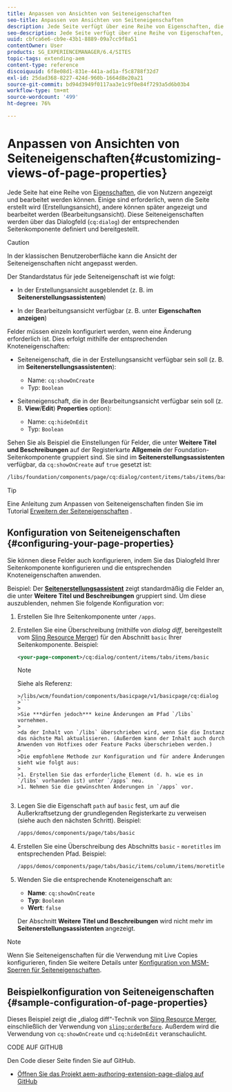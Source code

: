 ```yaml
---
title: Anpassen von Ansichten von Seiteneigenschaften
seo-title: Anpassen von Ansichten von Seiteneigenschaften
description: Jede Seite verfügt über eine Reihe von Eigenschaften, die Sie nach Bedarf bearbeiten können.
seo-description: Jede Seite verfügt über eine Reihe von Eigenschaften, die Sie nach Bedarf bearbeiten können.
uuid: cbfca6e6-cb9e-43b1-8889-09a7cc9f8a51
contentOwner: User
products: SG_EXPERIENCEMANAGER/6.4/SITES
topic-tags: extending-aem
content-type: reference
discoiquuid: 6f8e08d1-831e-441a-ad1a-f5c8788f32d7
exl-id: 25dad368-8227-424d-960b-1664d8e20a21
source-git-commit: bd94d3949f0117aa3e1c9f0e84f7293a5d6b03b4
workflow-type: tm+mt
source-wordcount: '499'
ht-degree: 76%

---
```


# Anpassen von Ansichten von Seiteneigenschaften{#customizing-views-of-page-properties}

Jede Seite hat eine Reihe von [Eigenschaften](/help/sites-authoring/editing-page-properties.md), die von Nutzern angezeigt und bearbeitet werden können. Einige sind erforderlich, wenn die Seite erstellt wird (Erstellungsansicht), andere können später angezeigt und bearbeitet werden (Bearbeitungsansicht). Diese Seiteneigenschaften werden über das Dialogfeld (`cq:dialog`) der entsprechenden Seitenkomponente definiert und bereitgestellt.

>[!CAUTION]
>
>In der klassischen Benutzeroberfläche kann die Ansicht der Seiteneigenschaften nicht angepasst werden.

Der Standardstatus für jede Seiteneigenschaft ist wie folgt:

* In der Erstellungsansicht ausgeblendet (z. B. im **Seitenerstellungsassistenten**)

* In der Bearbeitungsansicht verfügbar (z. B. unter **Eigenschaften anzeigen**)

Felder müssen einzeln konfiguriert werden, wenn eine Änderung erforderlich ist. Dies erfolgt mithilfe der entsprechenden Knoteneigenschaften:

* Seiteneigenschaft, die in der Erstellungsansicht verfügbar sein soll (z. B. im **Seitenerstellungsassistenten**):

   * Name: `cq:showOnCreate`
   * Typ: `Boolean`

* Seiteneigenschaft, die in der Bearbeitungsansicht verfügbar sein soll (z. B. **View**/**Edit**) **Properties** option):

   * Name: `cq:hideOnEdit`
   * Typ: `Boolean`

Sehen Sie als Beispiel die Einstellungen für Felder, die unter **Weitere Titel und Beschreibungen** auf der Registerkarte **Allgemein** der Foundation-Seitenkomponente gruppiert sind. Sie sind im **Seitenerstellungsassistenten** verfügbar, da `cq:showOnCreate` auf `true` gesetzt ist:

```xml
/libs/foundation/components/page/cq:dialog/content/items/tabs/items/basic/items/column/items/moretitles
```

>[!TIP]
>
>Eine Anleitung zum Anpassen von Seiteneigenschaften finden Sie im Tutorial [Erweitern der Seiteneigenschaften](https://docs.adobe.com/content/help/en/experience-manager-learn/sites/developing/page-properties-technical-video-develop.html) .

## Konfiguration von Seiteneigenschaften {#configuring-your-page-properties}

Sie können diese Felder auch konfigurieren, indem Sie das Dialogfeld Ihrer Seitenkomponente konfigurieren und die entsprechenden Knoteneigenschaften anwenden.

Beispiel: Der [**Seitenerstellungsassistent**](/help/sites-authoring/managing-pages.md#creating-a-new-page) zeigt standardmäßig die Felder an, die unter **Weitere Titel und Beschreibungen** gruppiert sind. Um diese auszublenden, nehmen Sie folgende Konfiguration vor:

1. Erstellen Sie Ihre Seitenkomponente unter `/apps`.
1. Erstellen Sie eine Überschreibung (mithilfe von *dialog diff*, bereitgestellt vom [Sling Resource Merger](/help/sites-developing/sling-resource-merger.md)) für den Abschnitt `basic` Ihrer Seitenkomponente. Beispiel:

   ```xml
   <your-page-component>/cq:dialog/content/items/tabs/items/basic
   ```

   >[!NOTE]
   >
   >Siehe als Referenz:
   >
   >
   ```
   >/libs/wcm/foundation/components/basicpage/v1/basicpage/cq:dialog
   >```
   >
   >Sie ***dürfen jedoch*** keine Änderungen am Pfad `/libs` vornehmen.
   >
   >da der Inhalt von `/libs` überschrieben wird, wenn Sie die Instanz das nächste Mal aktualisieren. (Außerdem kann der Inhalt auch durch Anwenden von Hotfixes oder Feature Packs überschrieben werden.)
   >
   >Die empfohlene Methode zur Konfiguration und für andere Änderungen sieht wie folgt aus:
   >
   >1. Erstellen Sie das erforderliche Element (d. h. wie es in `/libs` vorhanden ist) unter `/apps` neu.
   >1. Nehmen Sie die gewünschten Änderungen in `/apps` vor.


1. Legen Sie die Eigenschaft `path` auf `basic` fest, um auf die Außerkraftsetzung der grundlegenden Registerkarte zu verweisen (siehe auch den nächsten Schritt). Beispiel:

   ```xml
   /apps/demos/components/page/tabs/basic
   ```

1. Erstellen Sie eine Überschreibung des Abschnitts `basic` - `moretitles` im entsprechenden Pfad. Beispiel:

   ```xml
   /apps/demos/components/page/tabs/basic/items/column/items/moretitles
   ```

1. Wenden Sie die entsprechende Knoteneigenschaft an:

   * **Name**: `cq:showOnCreate`
   * **Typ**: `Boolean`
   * **Wert**: `false`

   Der Abschnitt **Weitere Titel und Beschreibungen** wird nicht mehr im **Seitenerstellungsassistenten** angezeigt.

>[!NOTE]
>
>Wenn Sie Seiteneigenschaften für die Verwendung mit Live Copies konfigurieren, finden Sie weitere Details unter [Konfiguration von MSM-Sperren für Seiteneigenschaften](/help/sites-developing/extending-msm.md#configuring-msm-locks-on-page-properties-touch-enabled-ui).

## Beispielkonfiguration von Seiteneigenschaften  {#sample-configuration-of-page-properties}

Dieses Beispiel zeigt die „dialog diff“-Technik von [Sling Resource Merger](/help/sites-developing/sling-resource-merger.md), einschließlich der Verwendung von [`sling:orderBefore`](/help/sites-developing/sling-resource-merger.md#properties). Außerdem wird die Verwendung von `cq:showOnCreate` und `cq:hideOnEdit` veranschaulicht.

CODE AUF GITHUB

Den Code dieser Seite finden Sie auf GitHub.

* [Öffnen Sie das Projekt aem-authoring-extension-page-dialog auf GitHub](https://github.com/Adobe-Marketing-Cloud/aem-authoring-extension-page-dialog)

